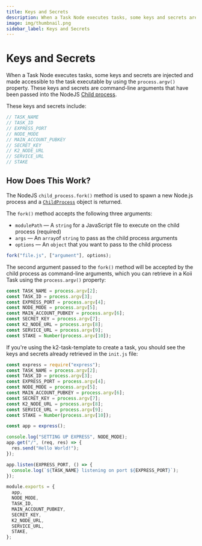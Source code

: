 ```yaml
---
title: Keys and Secrets
description: When a Task Node executes tasks, some keys and secrets are injected and made accessible to the task executable by using the `process.argv()` property.
image: img/thumbnail.png
sidebar_label: Keys and Secrets
---
```


# Keys and Secrets

When a Task Node executes tasks, some keys and secrets are injected and made accessible to the task executable by using the `process.argv()` property. These keys and secrets are command-line arguments that have been passed into the NodeJS [Child process](https://nodejs.org/api/child_process.html).

These keys and secrets include:

```typescript
// TASK_NAME
// TASK_ID
// EXPRESS_PORT
// NODE_MODE
// MAIN_ACCOUNT_PUBKEY
// SECRET_KEY
// K2_NODE_URL
// SERVICE_URL
// STAKE
```

## How Does This Work?

The NodeJS `child_process.fork()` method is used to spawn a new Node.js process and a [`ChildProcess`](https://nodejs.org/api/child_process.html#class-childprocess) object is returned.&#x20;

The `fork()` method accepts the following three arguments:

- `modulePath` — A `string` for a JavaScript file to execute on the child process (required)
- `args` — An `array`of `string` to pass as the child process arguments
- `options` — An `object` that you want to pass to the child process

```javascript
fork("file.js", ["argument"], options);
```

The second argument passed to the `fork()` method will be accepted by the child process as command-line arguments, which you can retrieve in a Koii Task using the `process.argv()` property:

```javascript
const TASK_NAME = process.argv[2];
const TASK_ID = process.argv[3];
const EXPRESS_PORT = process.argv[4];
const NODE_MODE = process.argv[5];
const MAIN_ACCOUNT_PUBKEY = process.argv[6];
const SECRET_KEY = process.argv[7];
const K2_NODE_URL = process.argv[8];
const SERVICE_URL = process.argv[9];
const STAKE = Number(process.argv[10]);
```

If you're using the k2-task-template to create a task, you should see the keys and secrets already retrieved in the `init.js` file:

```javascript
const express = require("express");
const TASK_NAME = process.argv[2];
const TASK_ID = process.argv[3];
const EXPRESS_PORT = process.argv[4];
const NODE_MODE = process.argv[5];
const MAIN_ACCOUNT_PUBKEY = process.argv[6];
const SECRET_KEY = process.argv[7];
const K2_NODE_URL = process.argv[8];
const SERVICE_URL = process.argv[9];
const STAKE = Number(process.argv[10]);

const app = express();

console.log("SETTING UP EXPRESS", NODE_MODE);
app.get("/", (req, res) => {
  res.send("Hello World!");
});

app.listen(EXPRESS_PORT, () => {
  console.log(`${TASK_NAME} listening on port ${EXPRESS_PORT}`);
});

module.exports = {
  app,
  NODE_MODE,
  TASK_ID,
  MAIN_ACCOUNT_PUBKEY,
  SECRET_KEY,
  K2_NODE_URL,
  SERVICE_URL,
  STAKE,
};
```
